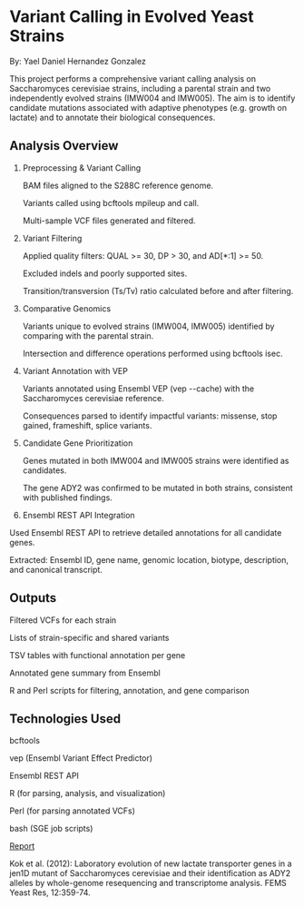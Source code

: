 # Variant Calling in Evolved Yeast Strains
By: Yael Daniel Hernandez Gonzalez

This project performs a comprehensive variant calling analysis on Saccharomyces cerevisiae strains, including a parental strain and two independently evolved strains (IMW004 and IMW005). The aim is to identify candidate mutations associated with adaptive phenotypes (e.g. growth on lactate) and to annotate their biological consequences.

## Analysis Overview
1. Preprocessing & Variant Calling
   
   BAM files aligned to the S288C reference genome.

   Variants called using bcftools mpileup and call.

   Multi-sample VCF files generated and filtered.

3. Variant Filtering

   Applied quality filters: QUAL >= 30, DP > 30, and AD[*:1] >= 50.

   Excluded indels and poorly supported sites.

   Transition/transversion (Ts/Tv) ratio calculated before and after filtering.

5. Comparative Genomics

   Variants unique to evolved strains (IMW004, IMW005) identified by comparing with the parental strain.

   Intersection and difference operations performed using bcftools isec.

7. Variant Annotation with VEP

   Variants annotated using Ensembl VEP (vep --cache) with the Saccharomyces cerevisiae reference.

   Consequences parsed to identify impactful variants: missense, stop gained, frameshift, splice variants.

9. Candidate Gene Prioritization

   Genes mutated in both IMW004 and IMW005 strains were identified as candidates.

   The gene ADY2 was confirmed to be mutated in both strains, consistent with published findings.

11. Ensembl REST API Integration

   Used Ensembl REST API to retrieve detailed annotations for all candidate genes.
   
   Extracted: Ensembl ID, gene name, genomic location, biotype, description, and canonical transcript.

## Outputs
Filtered VCFs for each strain

Lists of strain-specific and shared variants

TSV tables with functional annotation per gene

Annotated gene summary from Ensembl

R and Perl scripts for filtering, annotation, and gene comparison

## Technologies Used

bcftools

vep (Ensembl Variant Effect Predictor)

Ensembl REST API

R (for parsing, analysis, and visualization)

Perl (for parsing annotated VCFs)

bash (SGE job scripts)

[Report]()

Kok et al. (2012): Laboratory evolution of new lactate transporter genes in a jen1D mutant of Saccharomyces cerevisiae and their identification as ADY2 alleles by whole-genome resequencing and transcriptome analysis. FEMS Yeast Res, 12:359-74.


